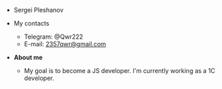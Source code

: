 * Sergei Pleshanov
* My contacts
  * Telegram: @Qwr222
  * E-mail: 2357qwr@gmail.com

* **About me**
  * My goal is to become a JS developer. I'm currently working as a 1C developer.
